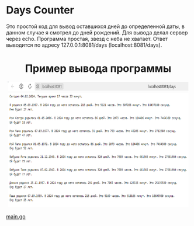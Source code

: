 # Days Counter

Это простой код для вывод оставшихся дней до определенной даты, в данном случае я смотрел до дней рождений. Для вывода делал сервер через echo. Программа простая, звезд с неба не хватает. 
Ответ выводится по адресу 127.0.0.1:8081/days (localhost:8081/days).

<div align="center">
  <h1>Пример вывода программы</h1>
  <img width="494" height="344" src="https://github.com/Sparkmoons/days-counter/blob/main/Example.PNG">
</div>

[main.go](https://github.com/Sparkmoons/days-counter/blob/main/code/main.go)
